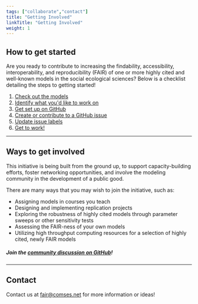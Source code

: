```yaml
---
tags: ["collaborate","contact"]
title: "Getting Involved"
linkTitle: "Getting Involved"
weight: 1
---
```


## __How to get started__

Are you ready to contribute to increasing the findability, accessibility, interoperability, and reproducibility (FAIR) of one or more highly cited and well-known models in the social ecological sciences? Below is a checklist detailing the steps to getting started!

1. [Check out the models](/docs/getting-involved/checklist/#one)
2. [Identify what you'd like to work on](/docs/getting-involved/checklist/#two)
3. [Get set up on GitHub](/docs/getting-involved/checklist/#three)
4. [Create or contribute to a GitHub issue](/docs/getting-involved/checklist/#four)
5. [Update issue labels](/docs/getting-involved/checklist/#five)
6. [Get to work!](/docs/getting-involved/checklist/#six)

<hr>

## __Ways to get involved__
This initiative is being built from the ground up, to support capacity-building efforts, foster networking opportunities, and involve the modeling community in the development of a public good.

There are many ways that you may wish to join the initiative, such as:
* Assigning models in courses you teach
* Designing and implementing replication projects
* Exploring the robustness of highly cited models through parameter sweeps or other sensitivity tests
* Assessing the FAIR-ness of your own models
* Utilizing high throughput computing resources for a selection of highly cited, newly FAIR models

##### Join the [community discussion on GitHub](https://github.com/orgs/make-models-fair/discussions)!
<hr>

## __Contact__
Contact us at fair@comses.net for more information or ideas!
